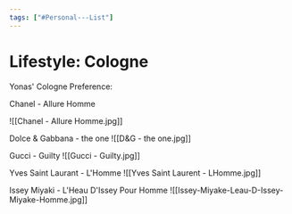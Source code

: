 ```yaml
---
tags: ["#Personal---List"]
---
```

# Lifestyle: Cologne

Yonas' Cologne Preference:

Chanel - Allure Homme

![[Chanel - Allure Homme.jpg]]

Dolce & Gabbana - the one
![[D&G - the one.jpg]]

Gucci - Guilty
![[Gucci - Guilty.jpg]]

Yves Saint Laurant - L'Homme
![[Yves Saint Laurent - LHomme.jpg]]

Issey Miyaki - L'Heau D'Issey Pour Homme
![[Issey-Miyake-Leau-D-Issey-Miyake-Homme.jpg]]
